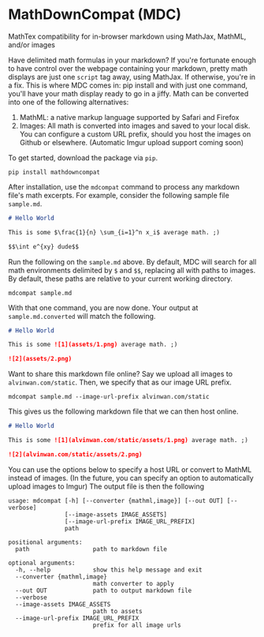 # MathDownCompat (MDC)
MathTex compatibility for in-browser markdown using MathJax, MathML, and/or images

Have delimited math formulas in your markdown? If you're fortunate enough to have control over the webpage containing your markdown, pretty math displays are just one `script` tag away, using MathJax. If otherwise, you're in a fix. This is where MDC comes in: pip install and with just one command, you'll have your math display ready to go in a jiffy. Math can be converted into one of the following alternatives:

1. MathML: a native markup language supported by Safari and Firefox
2. Images: All math is converted into images and saved to your local disk. You can configure a custom URL prefix, should you host the images on Github or elsewhere. (Automatic Imgur upload support coming soon)

To get started, download the package via `pip`.

```
pip install mathdowncompat
```

After installation, use the `mdcompat` command to process any markdown file's math excerpts. For example, consider the following sample file `sample.md`.

```markdown
# Hello World

This is some $\frac{1}{n} \sum_{i=1}^n x_i$ average math. ;)

$$\int e^{xy} dude$$
```

Run the following on the `sample.md` above. By default, MDC will search for all math environments delimited by `$` and `$$`, replacing all with paths to images. By default, these paths are relative to your current working directory.

```
mdcompat sample.md
```

With that one command, you are now done. Your output at `sample.md.converted` will match the following.

```markdown
# Hello World

This is some ![1](assets/1.png) average math. ;)

![2](assets/2.png)
```

Want to share this markdown file online? Say we upload all images to `alvinwan.com/static`. Then, we specify that as our image URL prefix.

```
mdcompat sample.md --image-url-prefix alvinwan.com/static
```

This gives us the following markdown file that we can then host online.

```markdown
# Hello World

This is some ![1](alvinwan.com/static/assets/1.png) average math. ;)

![2](alvinwan.com/static/assets/2.png)
```

You can use the options below to specify a host URL or convert to MathML instead of images. (In the future, you can specify an option to automatically upload images to Imgur) The output file is then the following

```
usage: mdcompat [-h] [--converter {mathml,image}] [--out OUT] [--verbose]
                [--image-assets IMAGE_ASSETS]
                [--image-url-prefix IMAGE_URL_PREFIX]
                path

positional arguments:
  path                  path to markdown file

optional arguments:
  -h, --help            show this help message and exit
  --converter {mathml,image}
                        math converter to apply
  --out OUT             path to output markdown file
  --verbose
  --image-assets IMAGE_ASSETS
                        path to assets
  --image-url-prefix IMAGE_URL_PREFIX
                        prefix for all image urls
```
